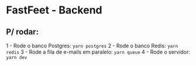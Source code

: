 # FastFeet - Backend

## P/ rodar:

1 - Rode o banco Postgres: `yarn postgres`
2 - Rode o banco Redis: `yarn redis`
3 - Rode a fila de e-mails em paralelo: `yarn queue`
4 - Rode o servidor: `yarn dev`
